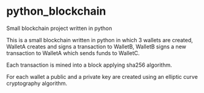 # python_blockchain
Small blockchain project written in python


This is a small blockchain written in python in which 3 wallets are created, WalletA creates and signs a transaction to WalletB, WalletB signs a new transaction to WalletA which sends funds to WalletC.

Each transaction is mined into a block applying sha256 algorithm.

For each wallet a public and a private key are created using an elliptic curve cryptography algorithm.



